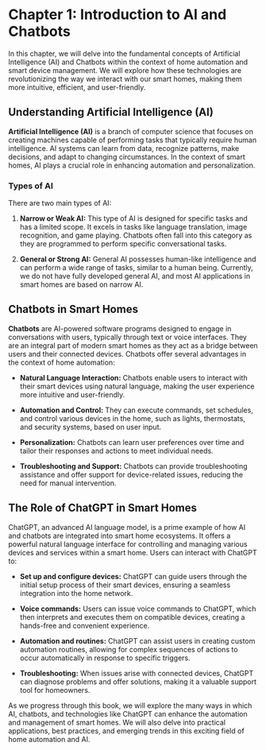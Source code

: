 Chapter 1: Introduction to AI and Chatbots
==========================================

In this chapter, we will delve into the fundamental concepts of Artificial Intelligence (AI) and Chatbots within the context of home automation and smart device management. We will explore how these technologies are revolutionizing the way we interact with our smart homes, making them more intuitive, efficient, and user-friendly.

Understanding Artificial Intelligence (AI)
------------------------------------------

**Artificial Intelligence (AI)** is a branch of computer science that focuses on creating machines capable of performing tasks that typically require human intelligence. AI systems can learn from data, recognize patterns, make decisions, and adapt to changing circumstances. In the context of smart homes, AI plays a crucial role in enhancing automation and personalization.

### Types of AI

There are two main types of AI:

1. **Narrow or Weak AI:** This type of AI is designed for specific tasks and has a limited scope. It excels in tasks like language translation, image recognition, and game playing. Chatbots often fall into this category as they are programmed to perform specific conversational tasks.

2. **General or Strong AI:** General AI possesses human-like intelligence and can perform a wide range of tasks, similar to a human being. Currently, we do not have fully developed general AI, and most AI applications in smart homes are based on narrow AI.

Chatbots in Smart Homes
-----------------------

**Chatbots** are AI-powered software programs designed to engage in conversations with users, typically through text or voice interfaces. They are an integral part of modern smart homes as they act as a bridge between users and their connected devices. Chatbots offer several advantages in the context of home automation:

* **Natural Language Interaction:** Chatbots enable users to interact with their smart devices using natural language, making the user experience more intuitive and user-friendly.

* **Automation and Control:** They can execute commands, set schedules, and control various devices in the home, such as lights, thermostats, and security systems, based on user input.

* **Personalization:** Chatbots can learn user preferences over time and tailor their responses and actions to meet individual needs.

* **Troubleshooting and Support:** Chatbots can provide troubleshooting assistance and offer support for device-related issues, reducing the need for manual intervention.

The Role of ChatGPT in Smart Homes
----------------------------------

ChatGPT, an advanced AI language model, is a prime example of how AI and chatbots are integrated into smart home ecosystems. It offers a powerful natural language interface for controlling and managing various devices and services within a smart home. Users can interact with ChatGPT to:

* **Set up and configure devices:** ChatGPT can guide users through the initial setup process of their smart devices, ensuring a seamless integration into the home network.

* **Voice commands:** Users can issue voice commands to ChatGPT, which then interprets and executes them on compatible devices, creating a hands-free and convenient experience.

* **Automation and routines:** ChatGPT can assist users in creating custom automation routines, allowing for complex sequences of actions to occur automatically in response to specific triggers.

* **Troubleshooting:** When issues arise with connected devices, ChatGPT can diagnose problems and offer solutions, making it a valuable support tool for homeowners.

As we progress through this book, we will explore the many ways in which AI, chatbots, and technologies like ChatGPT can enhance the automation and management of smart homes. We will also delve into practical applications, best practices, and emerging trends in this exciting field of home automation and AI.

